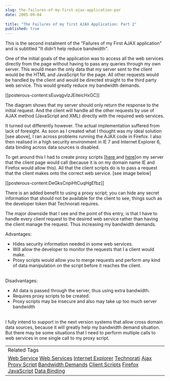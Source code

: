 ```yaml
---
slug: the-failures-of-my-first-ajax-application-par
date: 2005-09-04
 
title: "The Failures of my first AJAX Application: Part 2"
published: true
---
```

This is the second instalment of the "Failures of my First AJAX application" and is subtitled "It didn’t help reduce bandwidth".<p />One of the initial goals of the application was to access all the web services directly from the page without having to pass any queries through my own server.  This would mean the only data that my server sent to the client would be the HTML and JavaScript for the page.  All other requests would be handled by the client and would be directed straight to the third party web service.  This would greatly reduce my bandwidth demands.<p />[[posterous-content:sEuvqgvIzJEiteicHxGC]]<p />The diagram shows that my server should only return the response to the initial request.  And the client will handle all the other requests by use of AJAX method (JavaScript and XML) directly with the required web services.<p />It turned out differently however.  The actual implementation suffered from lack of foresight.  As soon as I created what I thought was my ideal solution [see above], I ran across problems running the AJAX code in Firefox.  I also then realised in a high security environment in IE 7 and Internet Explorer 6, data binding across data sources is disabled.<p />To get around this I had to create proxy scripts [<a href="http://www.kinlan.co.uk/2005/08/proxy-script-to-yahoo-api-term.html">here </a>and <a href="http://www.kinlan.co.uk/2005/08/proxy-script-to-yahoo-related-searches.html">here</a>]on my server that the client page would call (because it is on my domain name IE and Firefox would allow this).  All that the client scripts do is to pass a request that the client makes onto the correct web service. [see image below]<p />[[posterous-content:DeGksCnpiHtCuqHgEfbz]]<p />There is an added benefit to using a proxy script; you can hide any secret information that should not be available for the client to see, things such as the developer token that Technorati requires.<p />The major downside that I see and the point of this entry, is that I have to handle every client request to the desired web service rather than having the client manage the request.  Thus increasing my bandwidth demands.<p />Advantages:<ul>
<li>Hides security information needed in some web services.</li>
<li>Will allow the developer to monitor the requests that I a client would make.</li>
<li>Proxy scripts would allow you to merge requests and perform any kind of data manipulation on the script before it reaches the client.</li>
</ul><br />Disadvantages:<ul>
<li>All data is passed through the server, thus using extra bandwidth.</li>
<li>Requires proxy scripts to be created.</li>
<li>Proxy scripts may be insecure and also may take up too much server bandwidth</li>
</ul><br />I fully intend to support in the next version systems that allow cross domain data sources, because it will greatly help my bandwidth demand situation.  But there may be some situations that I need to perform multiple calls to web services in one single call to my proxy script.<br /><table class="TechnoratiHead TagHeader">
<tr><td>Related Tags</td></tr>
<tr class="Technorati"><td>
<a href="https://paul.kinlan.me/tags/Web%20Service" class="Tag" rel="tag">Web Service</a> <a href="https://paul.kinlan.me/tags/Web%20Services" class="Tag" rel="tag">Web Services</a> <a href="https://paul.kinlan.me/tags/Internet%20Explorer" class="Tag" rel="tag">Internet Explorer</a> <a href="https://paul.kinlan.me/tags/Technorati" class="Tag" rel="tag">Technorati</a> <a href="https://paul.kinlan.me/tags/Ajax" class="Tag" rel="tag">Ajax</a> <a href="https://paul.kinlan.me/tags/Proxy%20Script" class="Tag" rel="tag">Proxy Script</a> <a href="https://paul.kinlan.me/tags/Bandwidth%20Demands" class="Tag" rel="tag">Bandwidth Demands</a> <a href="https://paul.kinlan.me/tags/Client%20Scripts" class="Tag" rel="tag">Client Scripts</a> <a href="https://paul.kinlan.me/tags/Firefox" class="Tag" rel="tag">Firefox</a> <a href="https://paul.kinlan.me/tags/JavaScript" class="Tag" rel="tag">JavaScript</a> <a href="https://paul.kinlan.me/tags/Data%20Binding" class="Tag" rel="tag">Data Binding</a>
</td></tr>
</table><div class="blogger-post-footer"><img class="posterous_download_image" src="https://blogger.googleusercontent.com/tracker/8109338-112586199425821293?l=www.kinlan.co.uk%2Findex.html" height="1" alt="" width="1" /></div>

